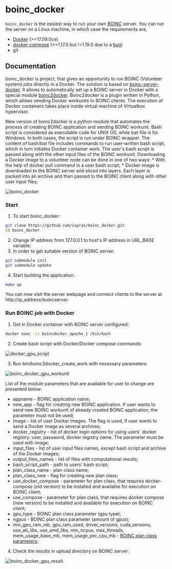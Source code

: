 
# boinc_docker

`boinc_docker` is the easiest way to run your own [BOINC](http://boinc.berkeley.edu/) server. You can run the server on a Linux machine, in which case the requirements are, 

* [Docker](https://docs.docker.com/engine/installation/) (>=17.09.0ce)
* [docker-compose](https://docs.docker.com/compose/install/) (>=1.17.0 but !=1.19.0 due to a [bug](https://github.com/docker/docker-py/issues/1841))
* git

## Documentation
boinc_docker is project, that gives an opportunity to run BOINC (Volunteer system) jobs directly in a Docker. The solution is based on [boinc-server-docker](https://github.com/marius311/boinc-server-docker). It allows to automatically set up a BOINC server in Docker with a special module [boinc2docker](https://github.com/marius311/boinc2docker). Boinc2docker is a plugin written in Python, which allows sending Docker workunits to BOINC clients. The execution of Docker containers takes place inside virtual machine of Virtualbox hypervisor. 

New version of boinc2docker is a python module that automates the process of creating BOINC application and sending BOINC workunit. Bash script is considered as executable code for UNIX OS, while bat-file is for Windows. In both cases, the script is run under BOINC wrapper. The content of bash/bat file includes commands to run user-written bash script, which in turn initiates Docker container work. The user's bash script is passed along with the other input files of the BOINC workunit. Downloading a Docker image to a volunteer node can be done in one of two ways:
    * With the help of docker pull command in a user bash script;
    * Docker image is downloaded to the BOINC server and sliced into layers. Each layer is packed into an archive and then passed to the BOINC client along with other user input files;

![boinc_docker](https://github.com/ispras/boinc_docker/assets/62812801/92e469bc-d7d6-4f45-b958-b0c188460ac8)

### Start

1. To start boinc_docker: 
```bash
git clone https://github.com/ispras/boinc_docker.git
cd boinc_docker
```
2. Change IP address from 127.0.0.1 to host's IP address in URL_BASE variable;
3. In order to get suitable version of BOINC server:
```bash
git submodule init
git submodule update
```
4. Start building the application:
```bash
make up
```

You can now visit the server webpage and connect clients to the server at http://ip_address/boincserver. 

### Run BOINC job with Docker

1. Get in Docker container with BOINC server configured: 

```bash
docker exec -it boincdocker_apache_1 /bin/bash
```

2. Create bash script with Docker/Docker compose commands:

![docker_gpu_script](https://github.com/ispras/boinc_docker/assets/62812801/95798b29-23f8-47cc-951e-da1f1e353749)

3. Run bin/boinc2docker_create_work with necessary parameters: 

![boinc_docker_gpu_workunit](https://github.com/ispras/boinc_docker/assets/62812801/49f5a3d0-b9bf-4312-a1ed-7b197ca080bf)


List of the module parameters that are available for user to change are presented below: 

  * appname - BOINC application name;
  * new_app - flag for creating new BOINC application. If user wants to send new BOINC workunit of already created BOINC application, the parameter must not be used;  
  * image - list of user Docker images. The flag is used, if user wants to send a Docker image as several archives;
  * docker_registry - list of docker login options for using users' docker registry: user, password, docker registry name. The parameter must be used with image;
  * input_files - list of user input files names, except bash script and archive of the Docker images;
  * output_files_names - list of files with computational results;
  * bash_script_path - path to users' bash script;
  * plan_class_name - plan class name;
  * plan_class_new - flag for creating new plan class;
  * use_docker_compose - parameter for plan class, that requires docker-compose (old version) to be installed and available for execution on BOINC client;
  * use_compose - parameter for plan class, that requires docker compose (new version) to be installed and available for execution on BOINC client;
  * gpu_type - BOINC plan class parameter (gpu type);
  * ngpus - BOINC plan class parameter (amount of gpus);
  * min_gpu_ram_mb, gpu_ram_used, driver_versions, cuda_versions, use_ati_libs, use_amd_libs, min_ncpus, max_threads, mem_usage_base_mb, mem_usage_per_cpu_mb - [BOINC plan class parameters](https://boinc.berkeley.edu/trac/wiki/AppPlanSpec);

4. Check the results in upload directory on BOINC server:

![boinc_docker_gpu_result](https://github.com/ispras/boinc_docker/assets/62812801/46dcc270-7946-46a1-baf9-3926743393cf)

